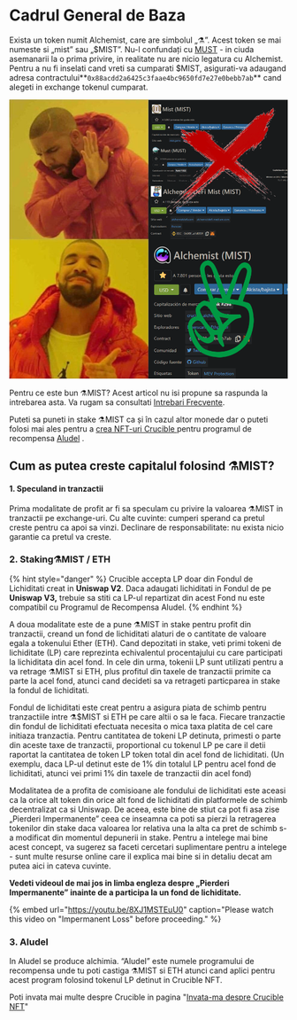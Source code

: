 # Cadrul General de Baza

Exista un token numit Alchemist, care are simbolul „⚗️”. Acest token se mai numeste si „mist” sau „$MIST”. Nu-l confundați cu [MUST](https://www.coingecko.com/en/coins/must) - in ciuda asemanarii la o prima privire, in realitate nu are nicio legatura cu Alchemist. Pentru a nu fi inselati cand vreti sa cumparati $MIST, asigurati-va adaugand adresa contractului**`0x88acdd2a6425c3faae4bc9650fd7e27e0bebb7ab`** cand alegeti in exchange tokenul cumparat.

![](../.gitbook/assets/mm_mi21st.png)

Pentru ce este bun ⚗️MIST? Acest articol nu isi propune sa raspunda la intrebarea asta. Va rugam sa consultati [Intrebari Frecvente](faq.md).

Puteti sa puneti in stake ⚗️MIST ca și în cazul altor monede dar o puteti folosi mai ales pentru a [crea NFT-uri Crucible ](../crucible/teach-me-about-crucibles.md)pentru programul de recompensa  [Aludel](the-basic-outline.md#3-aludel) .

## Cum as putea creste capitalul folosind ⚗️MIST?

#### 1. Speculand in tranzactii <a id="1-Speculand-in-tranzactii"></a>

Prima modalitate de profit ar fi sa speculam cu privire la valoarea ⚗️MIST in tranzactii pe exchange-uri. Cu alte cuvinte: cumperi sperand ca pretul creste pentru ca apoi sa vinzi. Declinare de responsabilitate: nu exista nicio garantie ca pretul va creste.

### 2. Staking⚗️MIST / ETH

{% hint style="danger" %}
Crucible accepta LP doar din Fondul de Lichiditati creat in **Uniswap V2**. Daca adaugati lichiditati in Fondul de pe **Uniswap V3,** trebuie sa stiti ca LP-ul repartizat din acest Fond nu este compatibil cu Programul de Recompensa Aludel.
{% endhint %}

A doua modalitate este de a pune ⚗️MIST in stake pentru profit din tranzactii, creand un fond de lichiditati alaturi de o cantitate de valoare egala a tokenului Ether \(ETH\). Cand depozitati in stake, veti primi tokeni de lichiditate \(LP\) care reprezinta echivalentul procentajului cu care participati la lichiditata din acel fond. In cele din urma, tokenii LP sunt utilizati pentru a va retrage ⚗️MIST si ETH, plus profitul din taxele de tranzactii primite ca parte la acel fond, atunci cand decideti sa va retrageti particparea in stake la fondul de lichiditati.

Fondul de lichiditati este creat pentru a asigura piata de schimb pentru tranzactiile intre ⚗️$MIST si ETH pe care altii o sa le faca. Fiecare tranzactie din fondul de lichiditati efectuata necesita o mica taxa platita de cel care initiaza tranzactia. Pentru cantitatea de tokeni LP detinuta, primesti o parte din aceste taxe de tranzactii, proportional cu tokenul LP pe care il detii raportat la cantitatea de token LP token total din acel fond de lichiditati. \(Un exemplu, daca LP-ul detinut este de 1% din totalul LP pentru acel fond de lichiditati, atunci vei primi 1% din taxele de tranzactii din acel fond\)

Modalitatea de a profita de comisioane ale fondului de lichiditati este aceasi ca la orice alt token din orice alt fond de lichiditati din platformele de schimb decentralizat ca si Uniswap. De aceea, este bine de stiut ca pot fi asa zise „Pierderi Impermanente” ceea ce inseamna ca poti sa pierzi la retragerea tokenilor din stake daca valoarea lor relativa una la alta ca pret de schimb s-a modificat din momentul depunerii in stake. Pentru a intelege mai bine acest concept, va sugerez sa faceti cercetari suplimentare pentru a intelege - sunt multe resurse online care il explica mai bine si in detaliu decat am putea aici in cateva cuvinte.

**Vedeti videoul de mai jos in limba engleza despre „Pierderi Impermanente” inainte de a participa la un fond de lichiditate.**

{% embed url="https://youtu.be/8XJ1MSTEuU0" caption="Please watch this video on \"Impermanent Loss\" before proceeding." %}

### 3. Aludel

In Aludel se produce alchimia. “Aludel” este numele programului de recompensa unde tu poti castiga ⚗️MIST si ETH atunci cand aplici pentru acest program folosind tokenul LP detinut in Crucible NFT.

Poti invata mai multe despre Crucible in pagina "[Invata-ma despre Crucible NFT](../crucible/teach-me-about-crucibles.md)"

